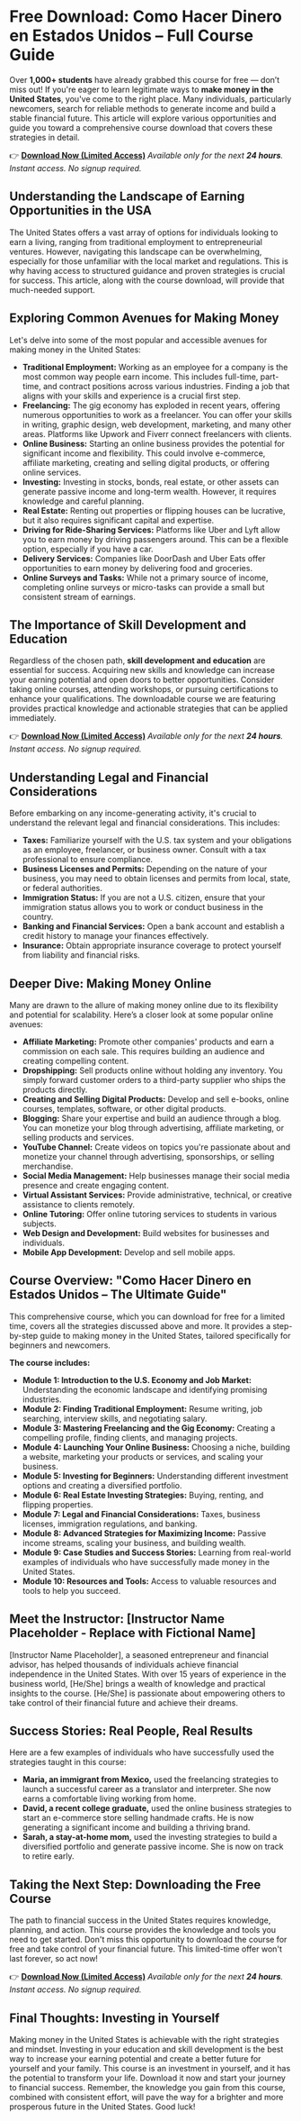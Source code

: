 # Free Download: Como Hacer Dinero en Estados Unidos – Full Course Guide

Over **1,000+ students** have already grabbed this course for free — don’t miss out! If you're eager to learn legitimate ways to **make money in the United States**, you've come to the right place. Many individuals, particularly newcomers, search for reliable methods to generate income and build a stable financial future. This article will explore various opportunities and guide you toward a comprehensive course download that covers these strategies in detail.

👉 [**Download Now (Limited Access)**](https://udemywork.com/como-hacer-dinero-en-estados-unidos)
_Available only for the next **24 hours**. Instant access. No signup required._

## Understanding the Landscape of Earning Opportunities in the USA

The United States offers a vast array of options for individuals looking to earn a living, ranging from traditional employment to entrepreneurial ventures. However, navigating this landscape can be overwhelming, especially for those unfamiliar with the local market and regulations. This is why having access to structured guidance and proven strategies is crucial for success. This article, along with the course download, will provide that much-needed support.

## Exploring Common Avenues for Making Money

Let's delve into some of the most popular and accessible avenues for making money in the United States:

*   **Traditional Employment:** Working as an employee for a company is the most common way people earn income. This includes full-time, part-time, and contract positions across various industries. Finding a job that aligns with your skills and experience is a crucial first step.
*   **Freelancing:** The gig economy has exploded in recent years, offering numerous opportunities to work as a freelancer. You can offer your skills in writing, graphic design, web development, marketing, and many other areas. Platforms like Upwork and Fiverr connect freelancers with clients.
*   **Online Business:** Starting an online business provides the potential for significant income and flexibility. This could involve e-commerce, affiliate marketing, creating and selling digital products, or offering online services.
*   **Investing:** Investing in stocks, bonds, real estate, or other assets can generate passive income and long-term wealth. However, it requires knowledge and careful planning.
*   **Real Estate:** Renting out properties or flipping houses can be lucrative, but it also requires significant capital and expertise.
*   **Driving for Ride-Sharing Services:** Platforms like Uber and Lyft allow you to earn money by driving passengers around. This can be a flexible option, especially if you have a car.
*   **Delivery Services:** Companies like DoorDash and Uber Eats offer opportunities to earn money by delivering food and groceries.
*   **Online Surveys and Tasks:** While not a primary source of income, completing online surveys or micro-tasks can provide a small but consistent stream of earnings.

## The Importance of Skill Development and Education

Regardless of the chosen path, **skill development and education** are essential for success. Acquiring new skills and knowledge can increase your earning potential and open doors to better opportunities. Consider taking online courses, attending workshops, or pursuing certifications to enhance your qualifications. The downloadable course we are featuring provides practical knowledge and actionable strategies that can be applied immediately.

👉 [**Download Now (Limited Access)**](https://udemywork.com/como-hacer-dinero-en-estados-unidos)
_Available only for the next **24 hours**. Instant access. No signup required._

## Understanding Legal and Financial Considerations

Before embarking on any income-generating activity, it's crucial to understand the relevant legal and financial considerations. This includes:

*   **Taxes:** Familiarize yourself with the U.S. tax system and your obligations as an employee, freelancer, or business owner. Consult with a tax professional to ensure compliance.
*   **Business Licenses and Permits:** Depending on the nature of your business, you may need to obtain licenses and permits from local, state, or federal authorities.
*   **Immigration Status:** If you are not a U.S. citizen, ensure that your immigration status allows you to work or conduct business in the country.
*   **Banking and Financial Services:** Open a bank account and establish a credit history to manage your finances effectively.
*   **Insurance:** Obtain appropriate insurance coverage to protect yourself from liability and financial risks.

## Deeper Dive: Making Money Online

Many are drawn to the allure of making money online due to its flexibility and potential for scalability. Here’s a closer look at some popular online avenues:

*   **Affiliate Marketing:** Promote other companies' products and earn a commission on each sale. This requires building an audience and creating compelling content.
*   **Dropshipping:** Sell products online without holding any inventory. You simply forward customer orders to a third-party supplier who ships the products directly.
*   **Creating and Selling Digital Products:** Develop and sell e-books, online courses, templates, software, or other digital products.
*   **Blogging:** Share your expertise and build an audience through a blog. You can monetize your blog through advertising, affiliate marketing, or selling products and services.
*   **YouTube Channel:** Create videos on topics you're passionate about and monetize your channel through advertising, sponsorships, or selling merchandise.
*   **Social Media Management:** Help businesses manage their social media presence and create engaging content.
*   **Virtual Assistant Services:** Provide administrative, technical, or creative assistance to clients remotely.
*   **Online Tutoring:** Offer online tutoring services to students in various subjects.
*   **Web Design and Development:** Build websites for businesses and individuals.
*   **Mobile App Development:** Develop and sell mobile apps.

## Course Overview: "Como Hacer Dinero en Estados Unidos – The Ultimate Guide"

This comprehensive course, which you can download for free for a limited time, covers all the strategies discussed above and more. It provides a step-by-step guide to making money in the United States, tailored specifically for beginners and newcomers.

**The course includes:**

*   **Module 1: Introduction to the U.S. Economy and Job Market:** Understanding the economic landscape and identifying promising industries.
*   **Module 2: Finding Traditional Employment:** Resume writing, job searching, interview skills, and negotiating salary.
*   **Module 3: Mastering Freelancing and the Gig Economy:** Creating a compelling profile, finding clients, and managing projects.
*   **Module 4: Launching Your Online Business:** Choosing a niche, building a website, marketing your products or services, and scaling your business.
*   **Module 5: Investing for Beginners:** Understanding different investment options and creating a diversified portfolio.
*   **Module 6: Real Estate Investing Strategies:** Buying, renting, and flipping properties.
*   **Module 7: Legal and Financial Considerations:** Taxes, business licenses, immigration regulations, and banking.
*   **Module 8: Advanced Strategies for Maximizing Income:** Passive income streams, scaling your business, and building wealth.
*   **Module 9: Case Studies and Success Stories:** Learning from real-world examples of individuals who have successfully made money in the United States.
*   **Module 10: Resources and Tools:** Access to valuable resources and tools to help you succeed.

## Meet the Instructor: [Instructor Name Placeholder - Replace with Fictional Name]

[Instructor Name Placeholder], a seasoned entrepreneur and financial advisor, has helped thousands of individuals achieve financial independence in the United States. With over 15 years of experience in the business world, [He/She] brings a wealth of knowledge and practical insights to the course. [He/She] is passionate about empowering others to take control of their financial future and achieve their dreams.

## Success Stories: Real People, Real Results

Here are a few examples of individuals who have successfully used the strategies taught in this course:

*   **Maria, an immigrant from Mexico,** used the freelancing strategies to launch a successful career as a translator and interpreter. She now earns a comfortable living working from home.
*   **David, a recent college graduate,** used the online business strategies to start an e-commerce store selling handmade crafts. He is now generating a significant income and building a thriving brand.
*   **Sarah, a stay-at-home mom,** used the investing strategies to build a diversified portfolio and generate passive income. She is now on track to retire early.

## Taking the Next Step: Downloading the Free Course

The path to financial success in the United States requires knowledge, planning, and action. This course provides the knowledge and tools you need to get started. Don't miss this opportunity to download the course for free and take control of your financial future. This limited-time offer won't last forever, so act now!

👉 [**Download Now (Limited Access)**](https://udemywork.com/como-hacer-dinero-en-estados-unidos)
_Available only for the next **24 hours**. Instant access. No signup required._

## Final Thoughts: Investing in Yourself

Making money in the United States is achievable with the right strategies and mindset. Investing in your education and skill development is the best way to increase your earning potential and create a better future for yourself and your family. This course is an investment in yourself, and it has the potential to transform your life. Download it now and start your journey to financial success. Remember, the knowledge you gain from this course, combined with consistent effort, will pave the way for a brighter and more prosperous future in the United States. Good luck!
